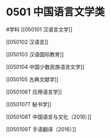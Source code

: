 # 0501 中国语言文学类
#学科
[[050101 汉语言文学]]

[[050102 汉语言]]

[[050103 汉语国际教育]]

[[050104 中国少数民族语言文学]]

[[050105 古典文献学]]

[[050106T 应用语言学]]

[[050107T 秘书学]]

[[050108T 中国语言与文化（2016）]]

[[050109T 手语翻译（2016）]]